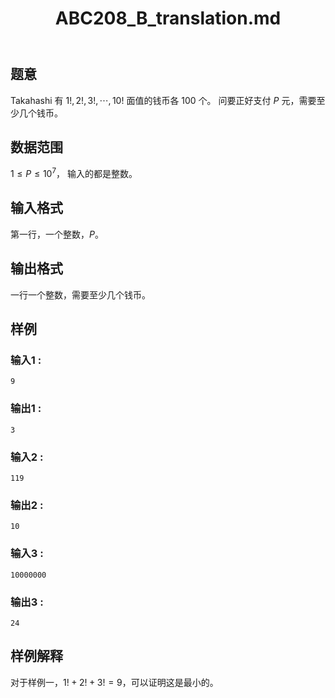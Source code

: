 ﻿---
title: "ABC208_B_translation.md"
tags: []
author: ""
created: ""
---

## 题意  

Takahashi 有 $1!,2!,3!,\cdots,10!$ 面值的钱币各 $100$ 个。
问要正好支付 $P$ 元，需要至少几个钱币。

## 数据范围

$1\le P\le 10^7$，
输入的都是整数。     

## 输入格式

第一行，一个整数，$P$。     
          
## 输出格式

一行一个整数，需要至少几个钱币。

## 样例

### 输入1 :
```
9
```

### 输出1 :
```
3
```

### 输入2 :
```
119
```

### 输出2 :
```
10
```

### 输入3 :
```
10000000
```

### 输出3 :
```
24
```

## 样例解释

对于样例一，$1!+2!+3! = 9$，可以证明这是最小的。 

